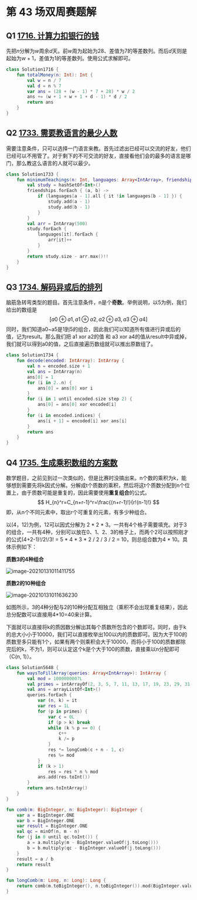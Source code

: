 # 第 43 场双周赛题解

## Q1 [1716. 计算力扣银行的钱](https://leetcode-cn.com/problems/calculate-money-in-leetcode-bank/)

先把$n$分解为$w$周余$d$天。前$w$周为起始为$28$、差值为$7$的等差数列。而后$d$天则是起始为$w + 1$，差值为$1$的等差数列。使用公式求解即可。

```kotlin
class Solution1716 {
    fun totalMoney(n: Int): Int {
        val w = n / 7
        val d = n % 7
        var ans = (28 + (w - 1) * 7 + 28) * w / 2
        ans += (w + 1 + w + 1 + d - 1) * d / 2
        return ans
    }
}
```

## Q2 [1733. 需要教语言的最少人数](https://leetcode-cn.com/problems/minimum-number-of-people-to-teach/)

需要注意条件，只可以选择一门语言来教。首先过滤出已经可以交流的好友，他们已经可以不用管了。对于剩下的不可交流的好友，直接看他们会的最多的语言是哪门，那么教这么语言的人就可以最少。

```kotlin
class Solution1733 {
    fun minimumTeachings(n: Int, languages: Array<IntArray>, friendships: Array<IntArray>): Int {
        val study = hashSetOf<Int>()
        friendships.forEach { (a, b) ->
            if (languages[a - 1].all { it !in languages[b - 1] }) {
                study.add(a - 1)
                study.add(b - 1)
            }
        }
        val arr = IntArray(500)
        study.forEach {
            languages[it].forEach {
                arr[it]++
            }
        }
        return study.size - arr.max()!!
    }
}
```

## Q3 [1734. 解码异或后的排列](https://leetcode-cn.com/problems/decode-xored-permutation/)

脑筋急转弯类型的题目。首先注意条件，n是个**奇数**。举例说明，以5为例，我们给出的数组是
$$
\left[ a0 \oplus a1, a1 \oplus a2, a2 \oplus a3, a3 \oplus a4\right]
$$
同时，我们知道a0~a5是1到5的组合，因此我们可以知道所有值进行异或后的值，记为result。那么我们把 a1 xor a2的值 和 a3 xor a4的值从result中异或掉，我们就可以得到a0的值，之后直接遍历数组就可以推出原数组了。

```kotlin
class Solution1734 {
    fun decode(encoded: IntArray): IntArray {
        val n = encoded.size + 1
        val ans = IntArray(n)
        ans[0] = 1
        for (i in 2..n) {
            ans[0] = ans[0] xor i
        }
        for (i in 1 until encoded.size step 2) {
            ans[0] = ans[0] xor encoded[i]
        }
        for (i in encoded.indices) {
            ans[i + 1] = encoded[i] xor ans[i]
        }
        return ans
    }
}
```

## Q4 [1735. 生成乘积数组的方案数](https://leetcode-cn.com/problems/count-ways-to-make-array-with-product/)

数学题目，之前见到过一次类似的，但是比赛时没搞出来。n个数的乘积为k，能够想到需要先将k因式分解。分解成t个质数的乘积，然后将这t个质数分配到n个位置上，由于质数可能是重复的，因此需要使用**重复组合**的公式。
$$
H_{n}^r=C_{n+r-1}^r=\frac{(n+r-1)!}{r!(n-1)!}
$$
即，从n个不同元素中，取出r个可重复的元素，有多少种组合。

以(4，12)为例，12可以因式分解为 2 * 2 * 3。一共有4个格子需要填充。对于3的组合，一共有4种，分别可以放在0、1、2、3的格子上，而两个2可以按照刚才的公式(4+2-1)!/2!/3! = 5 * 4 * 3 * 2 / 2 / 3 / 2 = 10，则总组合数为4 * 10。具体示例如下：

**质数3的4种组合**

![image-20210131011411755](https://i.loli.net/2021/01/31/nPuKxJmU3G5FCkz.png)

**质数2的10种组合**

![image-20210131011636230](https://i.loli.net/2021/01/31/tKL8PbjHQXzZF39.png)

如图所示，3的4种分配与2的10种分配互相独立（乘积不会出现重复结果），因此总分配数可以直接用4*10=40来计算。

下面就可以直接将k的质因数分解出其每个质数所包含的个数即可。同时，由于k的总大小小于10000，我们可以直接枚举出100以内的质数即可。因为大于100的质数至多只能有1个，如果有两个则乘积会大于10000，而将小于100的质数都除完后的k，不为1，则可以认定这个k是个大于100的质数，直接乘以n分配即可（C(n, 1)）。

```kotlin
class Solution5648 {
    fun waysToFillArray(queries: Array<IntArray>): IntArray {
        val mod = 1000000007L
        val primes = intArrayOf(2, 3, 5, 7, 11, 13, 17, 19, 23, 29, 31, 37, 41, 43, 47, 53, 59, 61, 67, 71, 73, 79, 83, 89, 97)
        val ans = arrayListOf<Int>()
        queries.forEach {
            var (n, k) = it
            var res = 1L
            for (p in primes) {
                var c = 0L
                if (p > k) break
                while (k % p == 0) {
                    c++
                    k /= p
                }
                res *= longComb(c + n - 1, c)
                res %= mod
            }
            if (k > 1)
                res = res * n % mod
            ans.add(res.toInt())
        }
        return ans.toIntArray()
    }
}

fun comb(m: BigInteger, n: BigInteger): BigInteger {
    var a = BigInteger.ONE
    var b = BigInteger.ONE
    var result = BigInteger.ONE
    val qc = minOf(n, m - n)
    for (j in 0 until qc.toInt()) {
        a = a.multiply(m - BigInteger.valueOf(j.toLong()))
        b = b.multiply(qc - BigInteger.valueOf(j.toLong()))
    }
    result = a / b
    return result
}

fun longComb(m: Long, n: Long): Long {
    return comb(m.toBigInteger(), n.toBigInteger()).mod(BigInteger.valueOf(1000000007L)).toLong()
}
```

